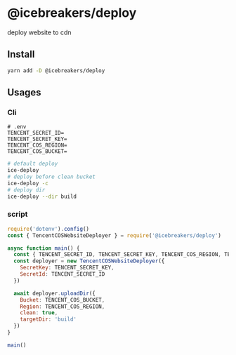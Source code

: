 # @icebreakers/deploy

deploy website to cdn

## Install

```sh
yarn add -D @icebreakers/deploy
```

## Usages

### Cli

```env
# .env
TENCENT_SECRET_ID=
TENCENT_SECRET_KEY=
TENCENT_COS_REGION=
TENCENT_COS_BUCKET=
```

```sh
# default deploy
ice-deploy
# deploy before clean bucket
ice-deploy -c
# deploy dir
ice-deploy --dir build
```

### script

```js
require('dotenv').config()
const { TencentCOSWebsiteDeployer } = require('@icebreakers/deploy')

async function main() {
  const { TENCENT_SECRET_ID, TENCENT_SECRET_KEY, TENCENT_COS_REGION, TENCENT_COS_BUCKET } = process.env
  const deployer = new TencentCOSWebsiteDeployer({
    SecretKey: TENCENT_SECRET_KEY,
    SecretId: TENCENT_SECRET_ID
  })

  await deployer.uploadDir({
    Bucket: TENCENT_COS_BUCKET,
    Region: TENCENT_COS_REGION,
    clean: true,
    targetDir: 'build'
  })
}

main()
```
